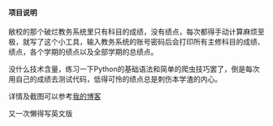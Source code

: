 #### 项目说明
敝校的那个破烂教务系统里只有科目的成绩，没有绩点，每次都得手动计算麻烦至极，就写了这个小工具，输入教务系统的账号密码后会打印所有主修科目的成绩、绩点，各个学期的绩点以及全部学期的总绩点。

没什么技术含量，练习一下Python的基础语法和简单的爬虫技巧罢了，倒是每次用自己的成绩去测试代码，低得可怜的绩点总是刺伤本学渣的内心。

详情及截图可以参考[我的博客]

又一次懒得写英文版

[我的博客]:http://smartjinyu.com/python/2016/09/09/XMU_GPA_Calc.html